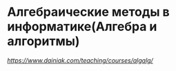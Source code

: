 # Алгебраические методы в информатике(Алгебра и алгоритмы)

*https://www.dainiak.com/teaching/courses/algalg/*
